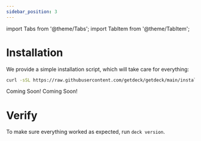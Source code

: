 ```yaml
---
sidebar_position: 3
---
```


import Tabs from '@theme/Tabs';
import TabItem from '@theme/TabItem';


# Installation

<Tabs>
<TabItem value="linux" label="Linux" default>

We provide a simple installation script, which will take care for everything:

```bash
curl -sSL https://raw.githubusercontent.com/getdeck/getdeck/main/install.sh | sh -
```

</TabItem>
<TabItem value="windows" label="Windows">
	Coming Soon!
</TabItem>
<TabItem value="macos" label="MacOS">
	Coming Soon!
</TabItem>
</Tabs>
		

# Verify

To make sure everything worked as expected, run `deck version`.
